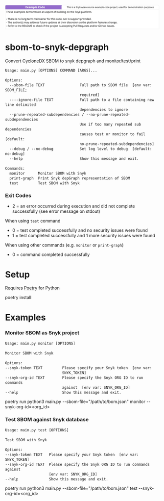 ![snyk-oss-category](https://github.com/snyk-labs/oss-images/blob/main/oss-example.jpg)

# sbom-to-snyk-depgraph
Convert [CycloneDX](https://cyclonedx.org/) SBOM to snyk depgraph and monitor/test/print

```
Usage: main.py [OPTIONS] COMMAND [ARGS]...

Options:
  --sbom-file TEXT                Full path to SBOM file  [env var: SBOM_FILE;
                                  required]
  ----ignore-file TEXT            Full path to a file containing new line delimited
                                  dependencies to ignore
  --prune-repeated-subdependencies / --no-prune-repeated-subdependencies
                                  Use if too many repeated sub dependencies
                                  causes test or monitor to fail  [default:
                                  no-prune-repeated-subdependencies]
  --debug / --no-debug            Set log level to debug  [default: no-debug]
  --help                          Show this message and exit.

Commands:
  monitor      Monitor SBOM with Snyk
  print-graph  Print Snyk depGraph representation of SBOM
  test         Test SBOM with Snyk
  ```

  ### Exit Codes

  - 2 = an error occurred during execution and did not complete successfully (see error message on stdout)

  When using `test` command
  - 0 = test completed successfully and no security issues were found
  - 1 = test completed successfully and 1 more security issues were found

  When using other commands (e.g. `monitor` or `print-graph`)
  - 0 = command completed successfully


  # Setup

  Requires [Poetry](https://python-poetry.org/) for Python

  poetry install

  
  # Examples

  ### Monitor SBOM as Snyk project
  ```
  Usage: main.py monitor [OPTIONS]

  Monitor SBOM with Snyk

Options:
  --snyk-token TEXT         Please specify your Snyk token  [env var:
                            SNYK_TOKEN]
  --snyk-org-id TEXT        Please specify the Snyk ORG ID to run commands
                            against  [env var: SNYK_ORG_ID]
  --help                    Show this message and exit.
  ```

  poetry run python3 main.py --sbom-file="/path/to/bom.json" monitor --snyk-org-id=<org_id>

  ### Test SBOM against Snyk database
  ```
  Usage: main.py test [OPTIONS]

  Test SBOM with Snyk

Options:
  --snyk-token TEXT   Please specify your Snyk token  [env var: SNYK_TOKEN]
  --snyk-org-id TEXT  Please specify the Snyk ORG ID to run commands against
                      [env var: SNYK_ORG_ID]
  --help              Show this message and exit.
  ```
  
  poetry run python3 main.py --sbom-file="/path/to/bom.json" test --snyk-org-id=<org_id>

